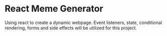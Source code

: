 # React Meme Generator

Using react to create a dynamic webpage. Event listeners, state, conditional rendering, forms and side effects will be utilized for this project.